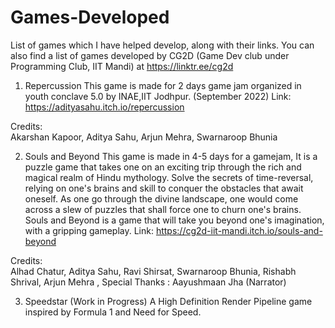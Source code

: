 # Games-Developed
List of games which I have helped develop, along with their links. You can also find a list of games developed by CG2D (Game Dev club under Programming Club, IIT Mandi) at https://linktr.ee/cg2d

1) Repercussion
This game is made for 2 days game jam organized in youth conclave 5.0 by INAE,IIT Jodhpur. (September 2022)
Link: https://adityasahu.itch.io/repercussion

Credits:   
  Akarshan Kapoor,
  Aditya Sahu,
  Arjun Mehra,
  Swarnaroop Bhunia


2) Souls and Beyond
This game is made in 4-5 days for a gamejam,
It is a puzzle game that takes one on an exciting trip through the rich and magical realm of Hindu mythology. Solve the secrets of time-reversal, relying on one's brains and skill to conquer the obstacles that await oneself. As one go through the divine landscape, one would come across a slew of puzzles that shall force one to churn one's brains. Souls and Beyond is a game that will take you beyond one's imagination, with a gripping gameplay. 
Link: https://cg2d-iit-mandi.itch.io/souls-and-beyond

Credits:   
  Alhad Chatur,
  Aditya Sahu,
  Ravi Shirsat,
  Swarnaroop Bhunia,
  Rishabh Shrival,
  Arjun Mehra ,
  Special Thanks : Aayushmaan Jha (Narrator)

3) Speedstar (Work in Progress)
A High Definition Render Pipeline game inspired by Formula 1 and Need for Speed.
